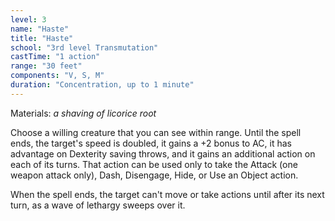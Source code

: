 ```yaml
---
level: 3
name: "Haste"
title: "Haste"
school: "3rd level Transmutation"
castTime: "1 action"
range: "30 feet"
components: "V, S, M"
duration: "Concentration, up to 1 minute"
---
```


Materials: *a shaving of licorice root*

Choose a willing creature that you can see within range. Until the spell ends, the target's speed is doubled, it gains a +2 bonus to AC, it has advantage on Dexterity saving throws, and it gains an additional action on each of its turns. That action can be used only to take the Attack (one weapon attack only), Dash, Disengage, Hide, or Use an Object action.

When the spell ends, the target can't move or take actions until after its next turn, as a wave of lethargy sweeps over it.
